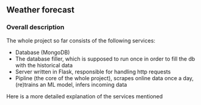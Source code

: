 ## Weather forecast 

### Overall description 
The whole project so far consists of the following services: 
* Database (MongoDB)
* The database filler, which is supposed to run once in order to fill the db with the historical data 
* Server written in Flask, responsible for handling http requests 
* Pipline (the core of the whole project), scrapes online data once a day, (re)trains an ML model, infers incoming data

Here is a more detailed explanation of the services mentioned 
